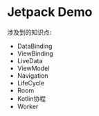 # Jetpack Demo

涉及到的知识点:
* DataBinding
* ViewBinding
* LiveData
* ViewModel
* Navigation 
* LifeCycle
* Room
* Kotlin协程
* Worker
